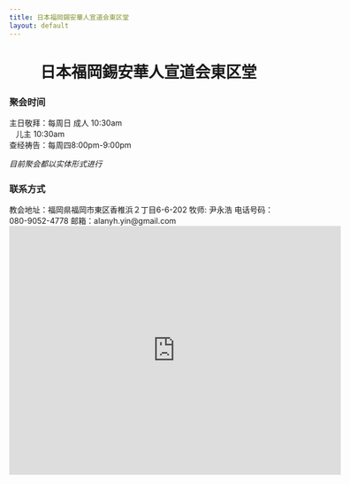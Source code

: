 ```yaml
---
title: 日本福岡錫安華人宣道会東区堂
layout: default
---
```

<center><h1>日本福岡錫安華人宣道会東区堂</h1></center>








<h3>聚会时间</h3>

主日敬拜：每周日&nbsp;成人 10:30am   
&nbsp;&nbsp;&nbsp;儿主  10:30am   
查经祷告：每周四8:00pm-9:00pm 

*目前聚会都以实体形式进行*



<h3>联系方式  </h3>
教会地址：福岡県福岡市東区香椎浜２丁目6-6-202  
牧师: 尹永浩  
电话号码：080-9052-4778   
邮箱：alanyh.yin@gmail.com

<iframe src="https://www.google.com/maps/embed?pb=!1m14!1m8!1m3!1d26568.969703324103!2d130.427295!3d33.654021!3m2!1i1024!2i768!4f13.1!3m3!1m2!1s0x35418ee373ac3501%3A0x19f367026a346980!2z5pel5pys44CB44CSODEzLTAwMTYg56aP5bKh55yM56aP5bKh5biC5p2x5Yy66aaZ5qSO5rWc77yS5LiB55uu77yW4oiS77yWIO-8lu-8je-8lg!5e0!3m2!1sja!2sus!4v1578038142031!5m2!1sja!2sus" width="600" height="450" frameborder="0" style="border:0;" allowfullscreen=""></iframe>
